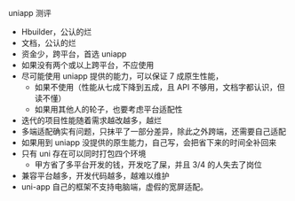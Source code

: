 uniapp 测评

- Hbuilder，公认的烂
- 文档，公认的烂
- 资金少，跨平台，首选 uniapp
- 如果没有两个或以上跨平台，不应使用
- 尽可能使用 uniapp 提供的能力，可以保证 7 成原生性能，
  - 如果不使用（性能从七成下降到五成，且 API 不够用，文档字都认识，但读不懂）
  - 如果用其他人的轮子，也要考虑平台适配性
- 迭代的项目性能随着需求越改越多，越烂
- 多端适配确实有问题，只抹平了一部分差异，除此之外跨端，还需要自己适配
- 如果用到 uniapp 没提供的原生能力，自己写，会把省下来的时间全补回来
- 只有 uni 存在可以同时打包四个环境
  - 甲方省了多平台开发的钱，开发吃了屎，并且 3/4 的人失去了岗位
- 兼容平台越多，开发代码越多，越难以维护
- uni-app 自己的框架不支持电脑端，虚假的宽屏适配。
